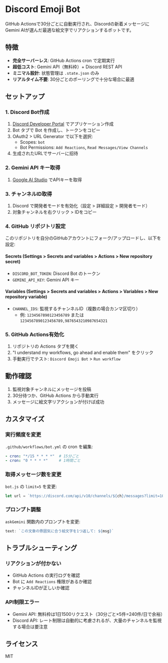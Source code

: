 # Discord Emoji Bot

GitHub Actionsで30分ごとに自動実行され、Discordの新着メッセージにGemini AIが選んだ最適な絵文字でリアクションするボットです。

## 特徴

- **完全サーバーレス**: GitHub Actions cron で定期実行
- **超低コスト**: Gemini API（無料枠）+ Discord REST API
- **ミニマル設計**: 状態管理は `.state.json` のみ
- **リアルタイム不要**: 30分ごとのポーリングで十分な場合に最適

## セットアップ

### 1. Discord Bot作成

1. [Discord Developer Portal](https://discord.com/developers/applications) でアプリケーション作成
2. Bot タブで Bot を作成し、トークンをコピー
3. OAuth2 > URL Generator で以下を選択:
   - Scopes: `bot`
   - Bot Permissions: `Add Reactions`, `Read Messages/View Channels`
4. 生成されたURLでサーバーに招待

### 2. Gemini API キー取得

1. [Google AI Studio](https://makersuite.google.com/app/apikey) でAPIキーを取得

### 3. チャンネルID取得

1. Discord で開発者モードを有効化（設定 > 詳細設定 > 開発者モード）
2. 対象チャンネルを右クリック > IDをコピー

### 4. GitHub リポジトリ設定

このリポジトリを自分のGitHubアカウントにフォーク/アップロードし、以下を設定:

#### Secrets (Settings > Secrets and variables > Actions > New repository secret)

- `DISCORD_BOT_TOKEN`: Discord Bot のトークン
- `GEMINI_API_KEY`: Gemini API キー

#### Variables (Settings > Secrets and variables > Actions > Variables > New repository variable)

- `CHANNEL_IDS`: 監視するチャンネルID（複数の場合カンマ区切り）
  - 例: `1234567890123456789` または `1234567890123456789,9876543210987654321`

### 5. GitHub Actions有効化

1. リポジトリの Actions タブを開く
2. "I understand my workflows, go ahead and enable them" をクリック
3. 手動実行でテスト: `Discord Emoji Bot` > `Run workflow`

## 動作確認

1. 監視対象チャンネルにメッセージを投稿
2. 30分待つか、GitHub Actions から手動実行
3. メッセージに絵文字リアクションが付けば成功

## カスタマイズ

### 実行頻度を変更

`.github/workflows/bot.yml` の cron を編集:

```yaml
- cron: "*/15 * * * *"  # 15分ごと
- cron: "0 * * * *"     # 1時間ごと
```

### 取得メッセージ数を変更

`bot.js` の `limit=5` を変更:

```javascript
let url = `https://discord.com/api/v10/channels/${ch}/messages?limit=10`;
```

### プロンプト調整

`askGemini` 関数内のプロンプトを変更:

```javascript
text: `この文章の雰囲気に合う絵文字を1つ返して: ${msg}`
```

## トラブルシューティング

### リアクションが付かない

- GitHub Actions の実行ログを確認
- Bot に `Add Reactions` 権限があるか確認
- チャンネルIDが正しいか確認

### API制限エラー

- Gemini API: 無料枠は1日1500リクエスト（30分ごと×5件=240件/日で余裕）
- Discord API: レート制限は自動的に考慮されるが、大量のチャンネルを監視する場合は要注意

## ライセンス

MIT
